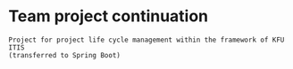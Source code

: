 # Team project continuation
```
Project for project life cycle management within the framework of KFU ITIS
(transferred to Spring Boot)
